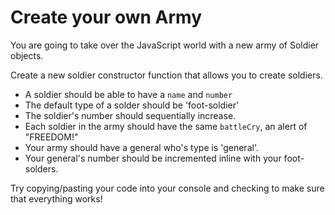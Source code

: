 # Create your own Army

You are going to take over the JavaScript world with a new army of Soldier objects.

Create a new soldier constructor function that allows you to create soldiers.

- A soldier should be able to have a `name` and `number`
- The default type of a solder should be 'foot-soldier'
- The soldier's number should sequentially increase.
- Each soldier in the army should have the same `battleCry`, an alert of "FREEDOM!"
- Your army should have a general who's type is 'general'.
- Your general's number should be incremented inline with your foot-solders.

Try copying/pasting your code into your console and checking to make sure that everything works!
